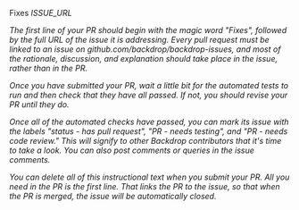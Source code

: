 Fixes *ISSUE_URL*

_The first line of your PR should begin with the magic word "Fixes", followed by the full URL of the issue it is addressing. Every pull request must be linked to an issue on github.com/backdrop/backdrop-issues, and most of the rationale, discussion, and explanation should take place in the issue, rather than in the PR._

_Once you have submitted your PR, wait a little bit for the automated tests to run and then check that they have all passed. If not, you should revise your PR until they do._

_Once all of the automated checks have passed, you can mark its issue with the labels "status - has pull request", "PR - needs testing", and "PR - needs code review." This will signify to other Backdrop contributors that it's time to take a look. You can also post comments or queries in the issue comments._

_You can delete all of this instructional text when you submit your PR. All you need in the PR is the first line. That links the PR to the issue, so that when the PR is merged, the issue will be automatically closed._
